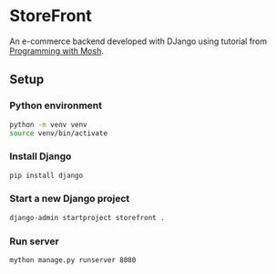 
# StoreFront

An e-commerce backend developed with DJango using tutorial from [Programming with Mosh](https://www.youtube.com/watch?v=rHux0gMZ3Eg). 


## Setup

### Python environment
```bash
python -m venv venv
source venv/bin/activate
```

### Install Django
```bash
pip install django
```

### Start a new Django project
```bash
django-admin startproject storefront .
```


### Run server

```bash
mython manage.py runserver 8080
```